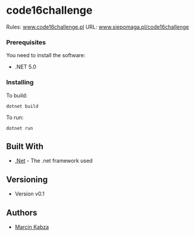 # code16challenge

Rules: www.code16challenge.pl
URL: www.siepomaga.pl/code16challenge

### Prerequisites
You need to install the software:
* .NET 5.0

### Installing
To build: 

```
dotnet build
```

To run: 

```
dotnet run
```

## Built With

* [.Net](https://www.microsoft.com/net) - The .net framework used

## Versioning
* Version v0.1

## Authors

* [Marcin Kabza](https://www.linkedin.com/in/marcin-kabza-588ab310b/)